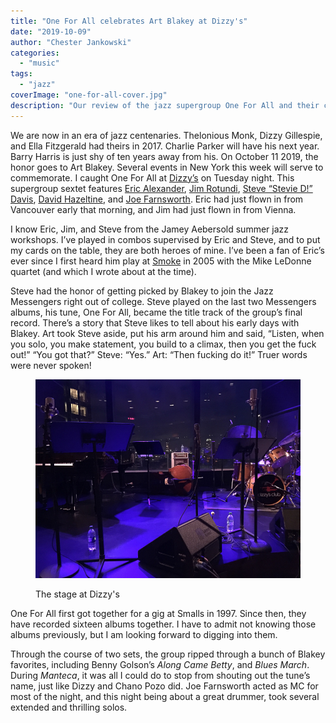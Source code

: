 ```yaml
---
title: "One For All celebrates Art Blakey at Dizzy's"
date: "2019-10-09"
author: "Chester Jankowski"
categories: 
  - "music"
tags: 
  - "jazz"
coverImage: "one-for-all-cover.jpg"
description: "Our review of the jazz supergroup One For All and their celebration of Art Blakey/'s centennial at Dizzy/'s Club Coca-Cola."
---
```


We are now in an era of jazz centenaries. Thelonious Monk, Dizzy Gillespie, and Ella Fitzgerald had theirs in 2017. Charlie Parker will have his next year. Barry Harris is just shy of ten years away from his. On October 11 2019, the honor goes to Art Blakey. Several events in New York this week will serve to commemorate. I caught One For All at [Dizzy’s](https://www.jazz.org/dizzys/) on Tuesday night. This supergroup sextet features [Eric Alexander](https://www.ericalexanderjazz.com/), [Jim Rotundi](https://www.jimrotondi.com/), [Steve “Stevie D!” Davis](http://stevedavismusic.com/), [David Hazeltine](https://www.davidhazeltine.com/), and [Joe Farnsworth](https://www.joefarnsworthdrums.com/). Eric had just flown in from Vancouver early that morning, and Jim had just flown in from Vienna.

I know Eric, Jim, and Steve from the Jamey Aebersold summer jazz workshops. I’ve played in combos supervised by Eric and Steve, and to put my cards on the table, they are both heroes of mine. I’ve been a fan of Eric’s ever since I first heard him play at [Smoke](https://www.smokejazz.com/) in 2005 with the Mike LeDonne quartet (and which I wrote about at the time).

Steve had the honor of getting picked by Blakey to join the Jazz Messengers right out of college. Steve played on the last two Messengers albums, his tune, One For All, became the title track of the group’s final record. There’s a story that Steve likes to tell about his early days with Blakey. Art took Steve aside, put his arm around him and said, “Listen, when you solo, you make statement, you build to a climax, then you get the fuck out!” “You got that?” Steve: “Yes.” Art: “Then fucking do it!” Truer words were never spoken!

<figure>

![Dizzy's Club Coca-Cola](images/one-for-all-dizzys.jpg)

<figcaption>The stage at Dizzy's</figcaption>
</figure>

One For All first got together for a gig at Smalls in 1997. Since then, they have recorded sixteen albums together. I have to admit not knowing those albums previously, but I am looking forward to digging into them.

Through the course of two sets, the group ripped through a bunch of Blakey favorites, including Benny Golson’s _Along Came Betty_, and _Blues March_. During _Manteca_, it was all I could do to stop from shouting out the tune’s name, just like Dizzy and Chano Pozo did. Joe Farnsworth acted as MC for most of the night, and this night being about a great drummer, took several extended and thrilling solos.

